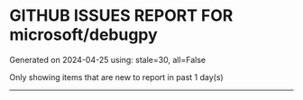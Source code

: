 
# GITHUB ISSUES REPORT FOR microsoft/debugpy


Generated on 2024-04-25 using: stale=30, all=False


Only showing items that are new to report in past 1 day(s)


---
